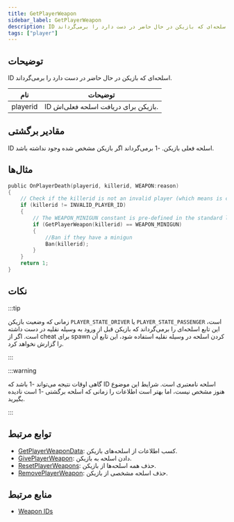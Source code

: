 ```yaml
---
title: GetPlayerWeapon
sidebar_label: GetPlayerWeapon
description: ID اسلحه‌ای که بازیکن در حال حاضر در دست دارد را برمی‌گرداند.
tags: ["player"]
---
```


## توضیحات

ID اسلحه‌ای که بازیکن در حال حاضر در دست دارد را برمی‌گرداند.

| نام     | توضیحات                                               |
| -------- | --------------------------------------------------------- |
| playerid | ID بازیکن برای دریافت اسلحه فعلی‌اش. |

## مقادیر برگشتی

ID اسلحه فعلی بازیکن. -1 برمی‌گرداند اگر بازیکن مشخص شده وجود نداشته باشد.

## مثال‌ها

```c
public OnPlayerDeath(playerid, killerid, WEAPON:reason)
{
    // Check if the killerid is not an invalid player (which means is connected).
    if (killerid != INVALID_PLAYER_ID)
    {
        // The WEAPON_MINIGUN constant is pre-defined in the standard library and is equal to 38.
        if (GetPlayerWeapon(killerid) == WEAPON_MINIGUN)
        {
            //Ban if they have a minigun
            Ban(killerid);
        }
    }
    return 1;
}
```

## نکات

:::tip

زمانی که وضعیت بازیکن `PLAYER_STATE_DRIVER` یا `PLAYER_STATE_PASSENGER` است، این تابع اسلحه‌ای را برمی‌گرداند که بازیکن قبل از ورود به وسیله نقلیه در دست داشته است. اگر از cheat برای spawn کردن اسلحه در وسیله نقلیه استفاده شود، این تابع آن را گزارش نخواهد کرد.

:::

:::warning

گاهی اوقات نتیجه می‌تواند -1 باشد که ID اسلحه نامعتبری است. شرایط این موضوع هنوز مشخص نیست، اما بهتر است اطلاعات را زمانی که اسلحه برگشتی -1 است نادیده بگیرید.

:::

## توابع مرتبط

- [GetPlayerWeaponData](GetPlayerWeaponData): کسب اطلاعات از اسلحه‌های بازیکن.
- [GivePlayerWeapon](GivePlayerWeapon): دادن اسلحه به بازیکن.
- [ResetPlayerWeapons](ResetPlayerWeapons): حذف همه اسلحه‌ها از بازیکن.
- [RemovePlayerWeapon](RemovePlayerWeapon): حذف اسلحه مشخصی از بازیکن.

## منابع مرتبط

- [Weapon IDs](../resources/weaponids)